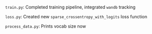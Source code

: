 `train.py`: Completed training pipeline, integrated `wandb`
tracking

`loss.py`: Created new `sparse_crossentropy_with_logits` loss 
function

`process_data.py`: Prints vocab size now